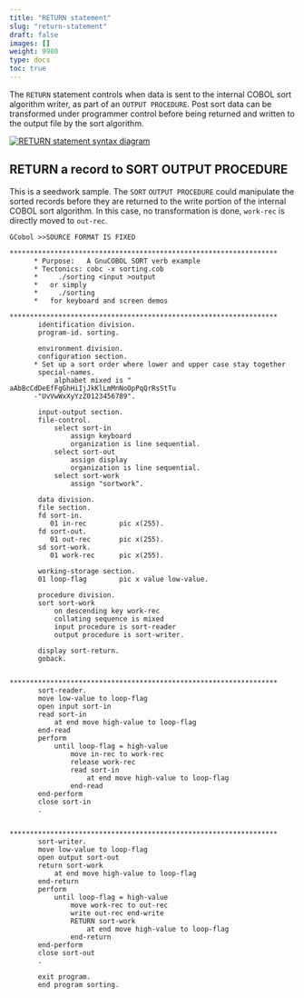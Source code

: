 ```yaml
---
title: "RETURN statement"
slug: "return-statement"
draft: false
images: []
weight: 9980
type: docs
toc: true
---
```


The `RETURN` statement controls when data is sent to the internal COBOL sort algorithm writer, as part of an `OUTPUT PROCEDURE`.  Post sort data can be transformed under programmer control before being returned and written to the output file by the sort algorithm.

[![RETURN statement syntax diagram][1]][1]


  [1]: http://i.stack.imgur.com/3FCtz.png

## RETURN a record to SORT OUTPUT PROCEDURE
This is a seedwork sample.  The `SORT` `OUTPUT PROCEDURE` could manipulate the sorted records before they are returned to the write portion of the internal COBOL sort algorithm.  In this case, no transformation is done, `work-rec` is directly moved to `out-rec`.

    GCobol >>SOURCE FORMAT IS FIXED
          ******************************************************************
          * Purpose:   A GnuCOBOL SORT verb example
          * Tectonics: cobc -x sorting.cob
          *     ./sorting <input >output
          *   or simply
          *     ./sorting
          *   for keyboard and screen demos
          ******************************************************************
           identification division.
           program-id. sorting.
    
           environment division.
           configuration section.
          * Set up a sort order where lower and upper case stay together
           special-names.
               alphabet mixed is " aAbBcCdDeEfFgGhHiIjJkKlLmMnNoOpPqQrRsStTu
          -"UvVwWxXyYzZ0123456789".
    
           input-output section.
           file-control.
               select sort-in
                   assign keyboard
                   organization is line sequential.
               select sort-out
                   assign display
                   organization is line sequential.
               select sort-work
                   assign "sortwork".
    
           data division.
           file section.
           fd sort-in.
              01 in-rec        pic x(255).
           fd sort-out.
              01 out-rec       pic x(255).
           sd sort-work.
              01 work-rec      pic x(255).
    
           working-storage section.
           01 loop-flag        pic x value low-value.
    
           procedure division.
           sort sort-work
               on descending key work-rec
               collating sequence is mixed
               input procedure is sort-reader
               output procedure is sort-writer.
    
           display sort-return.
           goback.
    
          ******************************************************************
           sort-reader.
           move low-value to loop-flag
           open input sort-in
           read sort-in
               at end move high-value to loop-flag
           end-read
           perform
               until loop-flag = high-value
                   move in-rec to work-rec
                   release work-rec
                   read sort-in
                       at end move high-value to loop-flag
                   end-read
           end-perform
           close sort-in
           .
    
          ******************************************************************
           sort-writer.
           move low-value to loop-flag
           open output sort-out
           return sort-work
               at end move high-value to loop-flag
           end-return
           perform
               until loop-flag = high-value
                   move work-rec to out-rec
                   write out-rec end-write
                   RETURN sort-work
                       at end move high-value to loop-flag
                   end-return
           end-perform
           close sort-out
           .
    
           exit program.
           end program sorting.


